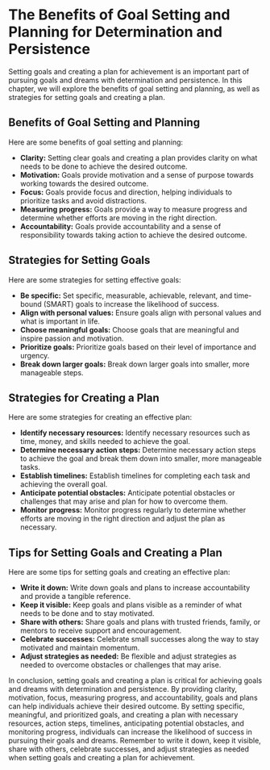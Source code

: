 The Benefits of Goal Setting and Planning for Determination and Persistence
=========================================================================================================================================

Setting goals and creating a plan for achievement is an important part of pursuing goals and dreams with determination and persistence. In this chapter, we will explore the benefits of goal setting and planning, as well as strategies for setting goals and creating a plan.

Benefits of Goal Setting and Planning
-------------------------------------

Here are some benefits of goal setting and planning:

* **Clarity:** Setting clear goals and creating a plan provides clarity on what needs to be done to achieve the desired outcome.
* **Motivation:** Goals provide motivation and a sense of purpose towards working towards the desired outcome.
* **Focus:** Goals provide focus and direction, helping individuals to prioritize tasks and avoid distractions.
* **Measuring progress:** Goals provide a way to measure progress and determine whether efforts are moving in the right direction.
* **Accountability:** Goals provide accountability and a sense of responsibility towards taking action to achieve the desired outcome.

Strategies for Setting Goals
----------------------------

Here are some strategies for setting effective goals:

* **Be specific:** Set specific, measurable, achievable, relevant, and time-bound (SMART) goals to increase the likelihood of success.
* **Align with personal values:** Ensure goals align with personal values and what is important in life.
* **Choose meaningful goals:** Choose goals that are meaningful and inspire passion and motivation.
* **Prioritize goals:** Prioritize goals based on their level of importance and urgency.
* **Break down larger goals:** Break down larger goals into smaller, more manageable steps.

Strategies for Creating a Plan
------------------------------

Here are some strategies for creating an effective plan:

* **Identify necessary resources:** Identify necessary resources such as time, money, and skills needed to achieve the goal.
* **Determine necessary action steps:** Determine necessary action steps to achieve the goal and break them down into smaller, more manageable tasks.
* **Establish timelines:** Establish timelines for completing each task and achieving the overall goal.
* **Anticipate potential obstacles:** Anticipate potential obstacles or challenges that may arise and plan for how to overcome them.
* **Monitor progress:** Monitor progress regularly to determine whether efforts are moving in the right direction and adjust the plan as necessary.

Tips for Setting Goals and Creating a Plan
------------------------------------------

Here are some tips for setting goals and creating an effective plan:

* **Write it down:** Write down goals and plans to increase accountability and provide a tangible reference.
* **Keep it visible:** Keep goals and plans visible as a reminder of what needs to be done and to stay motivated.
* **Share with others:** Share goals and plans with trusted friends, family, or mentors to receive support and encouragement.
* **Celebrate successes:** Celebrate small successes along the way to stay motivated and maintain momentum.
* **Adjust strategies as needed:** Be flexible and adjust strategies as needed to overcome obstacles or challenges that may arise.

In conclusion, setting goals and creating a plan is critical for achieving goals and dreams with determination and persistence. By providing clarity, motivation, focus, measuring progress, and accountability, goals and plans can help individuals achieve their desired outcome. By setting specific, meaningful, and prioritized goals, and creating a plan with necessary resources, action steps, timelines, anticipating potential obstacles, and monitoring progress, individuals can increase the likelihood of success in pursuing their goals and dreams. Remember to write it down, keep it visible, share with others, celebrate successes, and adjust strategies as needed when setting goals and creating a plan for achievement.


